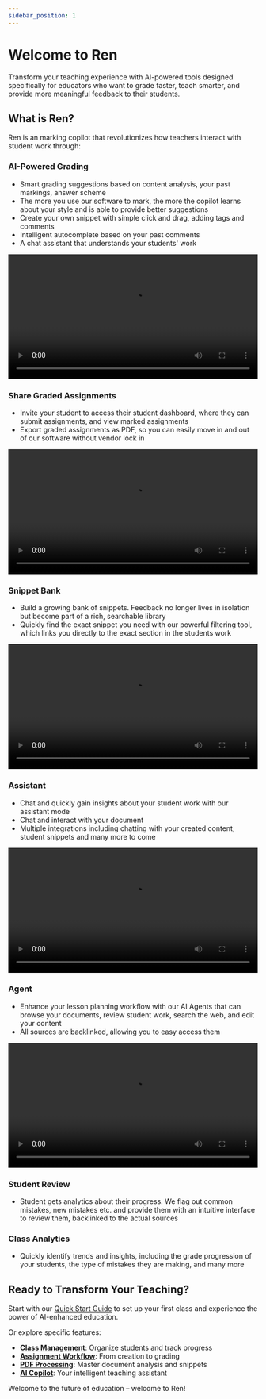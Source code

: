 ```yaml
---
sidebar_position: 1
---
```


# Welcome to Ren

Transform your teaching experience with AI-powered tools designed specifically for educators who want to grade faster, teach smarter, and provide more meaningful feedback to their students.

## What is Ren?

Ren is an marking copilot that revolutionizes how teachers interact with student work through:

### **AI-Powered Grading**

-   Smart grading suggestions based on content analysis, your past markings, answer scheme
-   The more you use our software to mark, the more the copilot learns about your style and is able to provide better suggestions
-   Create your own snippet with simple click and drag, adding tags and comments
-   Intelligent autocomplete based on your past comments
-   A chat assistant that understands your students' work
<video width="100%" controls>
  <source src="/vids/markcap2.mp4" type="video/mp4" />
  Your browser does not support the video tag.
</video>

### **Share Graded Assignments**

-   Invite your student to access their student dashboard, where they can submit assignments, and view marked assignments
-   Export graded assignments as PDF, so you can easily move in and out of our software without vendor lock in

<video width="100%" controls>
  <source src="/vids/view-submission.mp4" type="video/mp4" />
  Your browser does not support the video tag.
</video>

### **Snippet Bank**

-   Build a growing bank of snippets. Feedback no longer lives in isolation but become part of a rich, searchable library
-   Quickly find the exact snippet you need with our powerful filtering tool, which links you directly to the exact section in the students work

<video width="100%" controls>
  <source src="/vids/snippets-edited.mp4" type="video/mp4" />
  Your browser does not support the video tag.
</video>

### **Assistant**

-   Chat and quickly gain insights about your student work with our assistant mode
-   Chat and interact with your document
-   Multiple integrations including chatting with your created content, student snippets and many more to come

<video width="100%" controls>
  <source src="/vids/assistant.mp4" type="video/mp4" />
  Your browser does not support the video tag.
</video>

### **Agent**

-   Enhance your lesson planning workflow with our AI Agents that can browse your documents, review student work, search the web, and edit your content
-   All sources are backlinked, allowing you to easy access them

<video width="100%" controls>
  <source src="/vids/agent-edited.mp4" type="video/mp4" />
  Your browser does not support the video tag.
</video>

### **Student Review**

-   Student gets analytics about their progress. We flag out common mistakes, new mistakes etc. and provide them with an intuitive interface to review them, backlinked to the actual sources

### **Class Analytics**

-   Quickly identify trends and insights, including the grade progression of your students, the type of mistakes they are making, and many more

## Ready to Transform Your Teaching?

Start with our [Quick Start Guide](./quick-start) to set up your first class and experience the power of AI-enhanced education.

Or explore specific features:

-   **[Class Management](./class-management)**: Organize students and track progress
-   **[Assignment Workflow](./assignment-workflow)**: From creation to grading
-   **[PDF Processing](./pdf-processing)**: Master document analysis and snippets
-   **[AI Copilot](./ai-copilot)**: Your intelligent teaching assistant

Welcome to the future of education – welcome to Ren!
